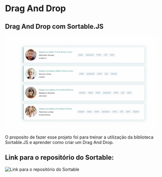 # Drag And Drop

## Drag And Drop com Sortable.JS

![Drag And Drop com Sortable](./images/draganddrop.gif)

O proposito de fazer esse projeto foi para treinar a utilização da biblioteca Sortable.JS e aprender como criar um Drag And Drop.

## Link para o repositório do Sortable:

![Link para o repositório do Sortable](https://github.com/SortableJS/Sortable#cdn)
